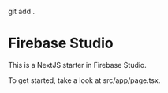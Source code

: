 
git add .


# Firebase Studio

This is a NextJS starter in Firebase Studio.

To get started, take a look at src/app/page.tsx.
